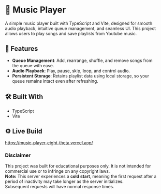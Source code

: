 # 🎵 Music Player

A simple music player built with TypeScript and Vite, designed for smooth audio playback, intuitive queue management, and seamless UI. This project allows users to play songs and save playlists from Youtube music.

## 🚀 Features

- **Queue Management**: Add, rearrange, shuffle, and remove songs from the queue with ease.
- **Audio Playback**: Play, pause, skip, loop, and control audio.
- **Persistent Storage**: Retains playlist data using local storage, so your queue remains intact even after refreshing.

## 🛠️ Built With

- TypeScript
- Vite

## ⚙️ Live Build

https://music-player-eight-theta.vercel.app/

### Disclaimer

This project was built for educational purposes only. It is not intended for commercial use or to infringe on any copyright laws.
<br>
**Note:** This server experiences a **cold start**, meaning the first request after a period of inactivity may take longer as the server initializes.  
Subsequent requests will have normal response times.
